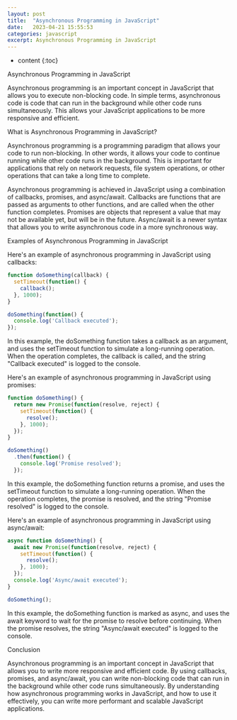 ```yaml
---
layout: post
title:  "Asynchronous Programming in JavaScript"
date:   2023-04-21 15:55:53
categories: javascript
excerpt: Asynchronous Programming in JavaScript
---
```


* content
{:toc}

Asynchronous Programming in JavaScript

Asynchronous programming is an important concept in JavaScript that allows you to execute non-blocking code. In simple terms, asynchronous code is code that can run in the background while other code runs simultaneously. This allows your JavaScript applications to be more responsive and efficient.

What is Asynchronous Programming in JavaScript?

Asynchronous programming is a programming paradigm that allows your code to run non-blocking. In other words, it allows your code to continue running while other code runs in the background. This is important for applications that rely on network requests, file system operations, or other operations that can take a long time to complete.

Asynchronous programming is achieved in JavaScript using a combination of callbacks, promises, and async/await. Callbacks are functions that are passed as arguments to other functions, and are called when the other function completes. Promises are objects that represent a value that may not be available yet, but will be in the future. Async/await is a newer syntax that allows you to write asynchronous code in a more synchronous way.

Examples of Asynchronous Programming in JavaScript

Here's an example of asynchronous programming in JavaScript using callbacks:

```js
function doSomething(callback) {
  setTimeout(function() {
    callback();
  }, 1000);
}

doSomething(function() {
  console.log('Callback executed');
});
```

In this example, the doSomething function takes a callback as an argument, and uses the setTimeout function to simulate a long-running operation. When the operation completes, the callback is called, and the string "Callback executed" is logged to the console.

Here's an example of asynchronous programming in JavaScript using promises:

```js
function doSomething() {
  return new Promise(function(resolve, reject) {
    setTimeout(function() {
      resolve();
    }, 1000);
  });
}

doSomething()
  .then(function() {
    console.log('Promise resolved');
  });
```

In this example, the doSomething function returns a promise, and uses the setTimeout function to simulate a long-running operation. When the operation completes, the promise is resolved, and the string "Promise resolved" is logged to the console.

Here's an example of asynchronous programming in JavaScript using async/await:

```js
async function doSomething() {
  await new Promise(function(resolve, reject) {
    setTimeout(function() {
      resolve();
    }, 1000);
  });
  console.log('Async/await executed');
}

doSomething();
```

In this example, the doSomething function is marked as async, and uses the await keyword to wait for the promise to resolve before continuing. When the promise resolves, the string "Async/await executed" is logged to the console.

Conclusion

Asynchronous programming is an important concept in JavaScript that allows you to write more responsive and efficient code. By using callbacks, promises, and async/await, you can write non-blocking code that can run in the background while other code runs simultaneously. By understanding how asynchronous programming works in JavaScript, and how to use it effectively, you can write more performant and scalable JavaScript applications.
